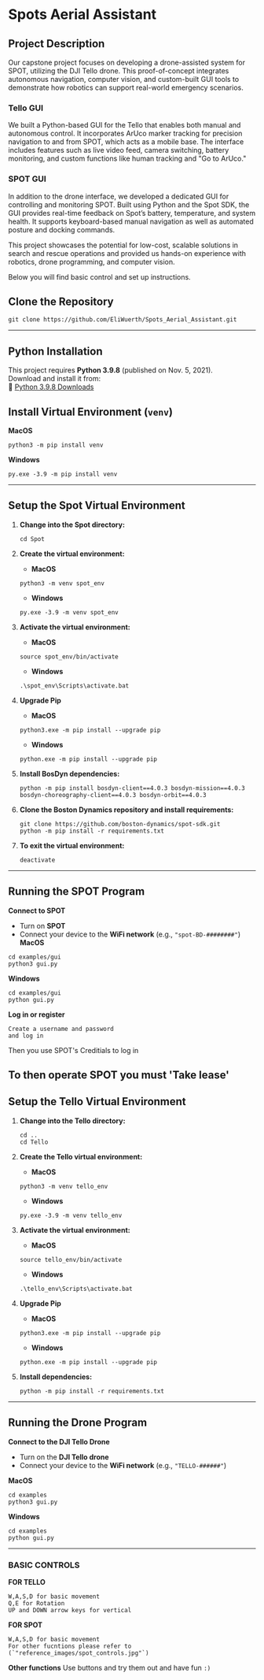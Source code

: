 # Spots Aerial Assistant

## Project Description
Our capstone project focuses on developing a drone-assisted system for SPOT, utilizing the DJI Tello drone. This proof-of-concept integrates autonomous navigation, computer vision, and custom-built GUI tools to demonstrate how robotics can support real-world emergency scenarios.

### Tello GUI
We built a Python-based GUI for the Tello that enables both manual and autonomous control. It incorporates ArUco marker tracking for precision navigation to and from SPOT, which acts as a mobile base. The interface includes features such as live video feed, camera switching, battery monitoring, and custom functions like human tracking and "Go to ArUco."

### SPOT GUI
In addition to the drone interface, we developed a dedicated GUI for controlling and monitoring SPOT. Built using Python and the Spot SDK, the GUI provides real-time feedback on Spot’s battery, temperature, and system health. It supports keyboard-based manual navigation as well as automated posture and docking commands.

This project showcases the potential for low-cost, scalable solutions in search and rescue operations and provided us hands-on experience with robotics, drone programming, and computer vision.

Below you will find basic control and set up instructions.

## Clone the Repository
```
git clone https://github.com/EliWuerth/Spots_Aerial_Assistant.git
```

---

## Python Installation
This project requires **Python 3.9.8** (published on Nov. 5, 2021).  
Download and install it from:  
🔗 [Python 3.9.8 Downloads](https://www.python.org/downloads/)

## Install Virtual Environment (`venv`)
 **MacOS**
```
python3 -m pip install venv
```

 **Windows**
```
py.exe -3.9 -m pip install venv
```

---

## Setup the Spot Virtual Environment

1. **Change into the Spot directory:**
   ```
   cd Spot
   ```

2. **Create the virtual environment:**
   -  **MacOS**  
     ```
     python3 -m venv spot_env
     ```
   -  **Windows**  
     ```
     py.exe -3.9 -m venv spot_env
     ```

3. **Activate the virtual environment:**
   -  **MacOS**  
     ```
     source spot_env/bin/activate
     ```
   -  **Windows**  
     ```
     .\spot_env\Scripts\activate.bat
     ```
4. **Upgrade Pip**
   - **MacOS**
   ```
   python3.exe -m pip install --upgrade pip
   ```
   - **Windows**
   ```
   python.exe -m pip install --upgrade pip
   ```

5. **Install BosDyn dependencies:**
   ```
   python -m pip install bosdyn-client==4.0.3 bosdyn-mission==4.0.3 bosdyn-choreography-client==4.0.3 bosdyn-orbit==4.0.3
   ```

6. **Clone the Boston Dynamics repository and install requirements:**
   ```
   git clone https://github.com/boston-dynamics/spot-sdk.git
   python -m pip install -r requirements.txt
   ```

7. **To exit the virtual environment:**
   ```
   deactivate
   ```
---

## Running the SPOT Program
**Connect to SPOT**  
   - Turn on **SPOT**  
   - Connect your device to the **WiFi network** (e.g., `"spot-BD-########"`)
 **MacOS**
```
cd examples/gui
python3 gui.py
```

 **Windows**
```
cd examples/gui
python gui.py
```
**Log in or register**
```
Create a username and password
and log in
```
Then you use SPOT's Creditials to log in

To then operate SPOT you must 'Take lease'
---

## Setup the Tello Virtual Environment

1. **Change into the Tello directory:**
   ```
   cd ..
   cd Tello
   ```

2. **Create the Tello virtual environment:**
   -  **MacOS**  
     ```
     python3 -m venv tello_env
     ```
   -  **Windows**  
     ```
     py.exe -3.9 -m venv tello_env
     ```

3. **Activate the virtual environment:**
   -  **MacOS**
   ```
   source tello_env/bin/activate
   ```
   -  **Windows**
     ```
     .\tello_env\Scripts\activate.bat
     ```

4. **Upgrade Pip**
   -  **MacOS**
   ```
   python3.exe -m pip install --upgrade pip
   ```
   -  **Windows**
   ```
   python.exe -m pip install --upgrade pip
   ```

5. **Install dependencies:**
   ```
   python -m pip install -r requirements.txt
   ```
---

## Running the Drone Program
 **Connect to the DJI Tello Drone**  
   - Turn on the **DJI Tello drone**  
   - Connect your device to the **WiFi network** (e.g., `"TELLO-######"`)
   
 **MacOS**
```
cd examples
python3 gui.py
```

 **Windows**
```
cd examples
python gui.py
```
---

### BASIC CONTROLS

**FOR TELLO**
```
W,A,S,D for basic movement
Q,E for Rotation
UP and DOWN arrow keys for vertical
```
**FOR SPOT**
```
W,A,S,D for basic movement
For other fucntions please refer to (`"reference_images/spot_controls.jpg"`)
```

**Other functions**
Use buttons and try them out and have fun `:)`